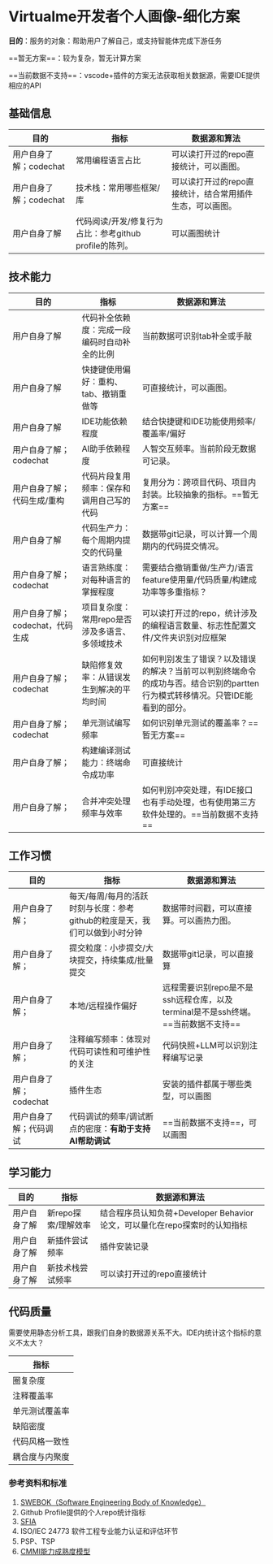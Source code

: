 # Virtualme开发者个人画像-细化方案

**目的**：服务的对象：帮助用户了解自己，或支持智能体完成下游任务

==暂无方案==：较为复杂，暂无计算方案

==当前数据不支持==：vscode+插件的方案无法获取相关数据源，需要IDE提供相应的API



## 基础信息

| 目的                   | 指标                                                   | 数据源和算法                                             |
| ---------------------- | ------------------------------------------------------ | -------------------------------------------------------- |
| 用户自身了解；codechat | 常用编程语言占比                                       | 可以读打开过的repo直接统计，可以画图。                   |
| 用户自身了解；codechat | 技术栈：常用哪些框架/库                                | 可以读打开过的repo直接统计，结合常用插件生态，可以画图。 |
| 用户自身了解           | 代码阅读/开发/修复行为占比：参考github profile的陈列。 | 可以画图统计                                             |

## 技术能力

| 目的                             | 指标                                           | 数据源和算法                                                 |
| -------------------------------- | ---------------------------------------------- | ------------------------------------------------------------ |
| 用户自身了解                     | 代码补全依赖度：完成一段编码时自动补全的比例   | 当前数据可识别tab补全或手敲                                  |
| 用户自身了解                     | 快捷键使用偏好：重构、tab、撤销重做等          | 可直接统计，可以画图。                                       |
| 用户自身了解                     | IDE功能依赖程度                                | 结合快捷键和IDE功能使用频率/覆盖率/偏好                      |
| 用户自身了解；codechat           | AI助手依赖程度                                 | 人智交互频率。当前阶段无数据可记录。                         |
| 用户自身了解；代码生成/重构      | 代码片段复用频率：保存和调用自己写的代码       | 复用分为：跨项目代码、项目内封装。比较抽象的指标。==暂无方案== |
| 用户自身了解                     | 代码生产力：每个周期内提交的代码量             | 数据带git记录，可以计算一个周期内的代码提交情况。            |
| 用户自身了解；codechat           | 语言熟练度：对每种语言的掌握程度               | 需要结合撤销重做/生产力/语言feature使用量/代码质量/构建成功率等多重指标？ |
| 用户自身了解；codechat，代码生成 | 项目复杂度：常用repo是否涉及多语言、多领域技术 | 可以读打开过的repo，统计涉及的编程语言数量、标志性配置文件/文件夹识别对应框架 |
| 用户自身了解；codechat           | 缺陷修复效率：从错误发生到解决的平均时间       | 如何判别发生了错误？以及错误的解决？当前可以判别终端命令的成功与否。结合识别的partten行为模式转移情况。只管IDE能看到的部分。 |
| 用户自身了解；codechat           | 单元测试编写频率                               | 如何识别单元测试的覆盖率？==暂无方案==                       |
| 用户自身了解；                   | 构建编译测试能力：终端命令成功率               | 可直接统计                                                   |
| 用户自身了解；                   | 合并冲突处理频率与效率                         | 如何判别冲突处理，有IDE接口也有手动处理，也有使用第三方软件处理的。==当前数据不支持== |

## 工作习惯

| 目的                   | 指标                                                         | 数据源和算法                                                 |
| ---------------------- | ------------------------------------------------------------ | ------------------------------------------------------------ |
| 用户自身了解；         | 每天/每周/每月的活跃时刻与长度：参考github的粒度是天，我们可以做到小时分钟 | 数据带时间戳，可以直接算。可以画热力图。                     |
| 用户自身了解；         | 提交粒度：小步提交/大块提交，持续集成/批量提交               | 数据带git记录，可以直接算                                    |
| 用户自身了解；         | 本地/远程操作偏好                                            | 远程需要识别repo是不是ssh远程仓库，以及terminal是不是ssh终端。==当前数据不支持== |
| 用户自身了解；         | 注释编写频率：体现对代码可读性和可维护性的关注               | 代码快照+LLM可以识别注释编写记录                             |
| 用户自身了解；codechat | 插件生态                                                     | 安装的插件都属于哪些类型，可以画图                           |
| 用户自身了解；代码调试 | 代码调试的频率/调试断点的密度：**有助于支持AI帮助调试**      | ==当前数据不支持==，可以画图                                 |

## 学习能力

| 目的         | 指标                | 数据源和算法                                                 |
| ------------ | ------------------- | ------------------------------------------------------------ |
| 用户自身了解 | 新repo探索/理解效率 | 结合程序员认知负荷+Developer Behavior论文，可以量化在repo探索时的认知指标 |
| 用户自身了解 | 新插件尝试频率      | 插件安装记录                                                 |
| 用户自身了解 | 新技术栈尝试频率    | 可以读打开过的repo直接统计                                   |

## 代码质量

需要使用静态分析工具，跟我们自身的数据源关系不大。IDE内统计这个指标的意义不太大？

| 指标           |
| -------------- |
| 圈复杂度       |
| 注释覆盖率     |
| 单元测试覆盖率 |
| 缺陷密度       |
| 代码风格一致性 |
| 耦合度与内聚度 |

### 参考资料和标准

1. [SWEBOK（Software Engineering Body of Knowledge）](https://ieeecs-media.computer.org/media/education/swebok/swebok-v4.pdf)
2. Github Profile提供的个人repo统计指标
3. [SFIA](https://sfia-online.org/zh/sfia-8/skills/programming-software-development)
4. ISO/IEC 24773 软件工程专业能力认证和评估环节
5. PSP、TSP
6. [CMMI能力成熟度模型](https://zhuanlan.zhihu.com/p/619520811)

